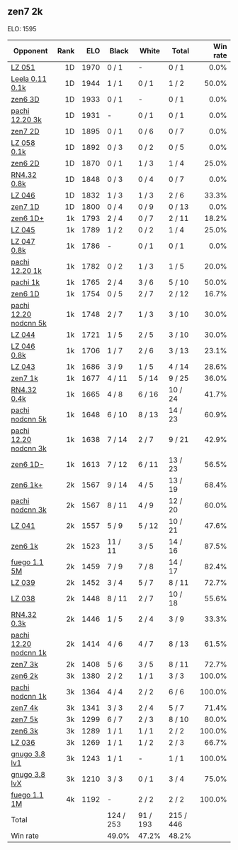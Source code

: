 ## zen7 2k ##

ELO: 1595

Opponent | Rank | ELO | Black | White | Total | Win rate
---------|-----:|----:|-------|-------|-------|-------:
[LZ 051](LZ%20051.md) | 1D | 1970 | 0 / 1 | - | 0 / 1 | 0.0%
[Leela 0.11 0.1k](Leela%200.11%200.1k.md) | 1D | 1944 | 1 / 1 | 0 / 1 | 1 / 2 | 50.0%
[zen6 3D](zen6%203D.md) | 1D | 1933 | 0 / 1 | - | 0 / 1 | 0.0%
[pachi 12.20 3k](pachi%2012.20%203k.md) | 1D | 1931 | - | 0 / 1 | 0 / 1 | 0.0%
[zen7 2D](zen7%202D.md) | 1D | 1895 | 0 / 1 | 0 / 6 | 0 / 7 | 0.0%
[LZ 058 0.1k](LZ%20058%200.1k.md) | 1D | 1892 | 0 / 3 | 0 / 2 | 0 / 5 | 0.0%
[zen6 2D](zen6%202D.md) | 1D | 1870 | 0 / 1 | 1 / 3 | 1 / 4 | 25.0%
[RN4.32 0.8k](RN4.32%200.8k.md) | 1D | 1848 | 0 / 3 | 0 / 4 | 0 / 7 | 0.0%
[LZ 046](LZ%20046.md) | 1D | 1832 | 1 / 3 | 1 / 3 | 2 / 6 | 33.3%
[zen7 1D](zen7%201D.md) | 1D | 1800 | 0 / 4 | 0 / 9 | 0 / 13 | 0.0%
[zen6 1D+](zen6%201D+.md) | 1k | 1793 | 2 / 4 | 0 / 7 | 2 / 11 | 18.2%
[LZ 045](LZ%20045.md) | 1k | 1789 | 1 / 2 | 0 / 2 | 1 / 4 | 25.0%
[LZ 047 0.8k](LZ%20047%200.8k.md) | 1k | 1786 | - | 0 / 1 | 0 / 1 | 0.0%
[pachi 12.20 1k](pachi%2012.20%201k.md) | 1k | 1782 | 0 / 2 | 1 / 3 | 1 / 5 | 20.0%
[pachi 1k](pachi%201k.md) | 1k | 1765 | 2 / 4 | 3 / 6 | 5 / 10 | 50.0%
[zen6 1D](zen6%201D.md) | 1k | 1754 | 0 / 5 | 2 / 7 | 2 / 12 | 16.7%
[pachi 12.20 nodcnn 5k](pachi%2012.20%20nodcnn%205k.md) | 1k | 1748 | 2 / 7 | 1 / 3 | 3 / 10 | 30.0%
[LZ 044](LZ%20044.md) | 1k | 1721 | 1 / 5 | 2 / 5 | 3 / 10 | 30.0%
[LZ 046 0.8k](LZ%20046%200.8k.md) | 1k | 1706 | 1 / 7 | 2 / 6 | 3 / 13 | 23.1%
[LZ 043](LZ%20043.md) | 1k | 1686 | 3 / 9 | 1 / 5 | 4 / 14 | 28.6%
[zen7 1k](zen7%201k.md) | 1k | 1677 | 4 / 11 | 5 / 14 | 9 / 25 | 36.0%
[RN4.32 0.4k](RN4.32%200.4k.md) | 1k | 1665 | 4 / 8 | 6 / 16 | 10 / 24 | 41.7%
[pachi nodcnn 5k](pachi%20nodcnn%205k.md) | 1k | 1648 | 6 / 10 | 8 / 13 | 14 / 23 | 60.9%
[pachi 12.20 nodcnn 3k](pachi%2012.20%20nodcnn%203k.md) | 1k | 1638 | 7 / 14 | 2 / 7 | 9 / 21 | 42.9%
[zen6 1D-](zen6%201D-.md) | 1k | 1613 | 7 / 12 | 6 / 11 | 13 / 23 | 56.5%
[zen6 1k+](zen6%201k+.md) | 2k | 1567 | 9 / 14 | 4 / 5 | 13 / 19 | 68.4%
[pachi nodcnn 3k](pachi%20nodcnn%203k.md) | 2k | 1567 | 8 / 11 | 4 / 9 | 12 / 20 | 60.0%
[LZ 041](LZ%20041.md) | 2k | 1557 | 5 / 9 | 5 / 12 | 10 / 21 | 47.6%
[zen6 1k](zen6%201k.md) | 2k | 1523 | 11 / 11 | 3 / 5 | 14 / 16 | 87.5%
[fuego 1.1 5M](fuego%201.1%205M.md) | 2k | 1459 | 7 / 9 | 7 / 8 | 14 / 17 | 82.4%
[LZ 039](LZ%20039.md) | 2k | 1452 | 3 / 4 | 5 / 7 | 8 / 11 | 72.7%
[LZ 038](LZ%20038.md) | 2k | 1448 | 8 / 11 | 2 / 7 | 10 / 18 | 55.6%
[RN4.32 0.3k](RN4.32%200.3k.md) | 2k | 1446 | 1 / 5 | 2 / 4 | 3 / 9 | 33.3%
[pachi 12.20 nodcnn 1k](pachi%2012.20%20nodcnn%201k.md) | 2k | 1414 | 4 / 6 | 4 / 7 | 8 / 13 | 61.5%
[zen7 3k](zen7%203k.md) | 2k | 1408 | 5 / 6 | 3 / 5 | 8 / 11 | 72.7%
[zen6 2k](zen6%202k.md) | 3k | 1380 | 2 / 2 | 1 / 1 | 3 / 3 | 100.0%
[pachi nodcnn 1k](pachi%20nodcnn%201k.md) | 3k | 1364 | 4 / 4 | 2 / 2 | 6 / 6 | 100.0%
[zen7 4k](zen7%204k.md) | 3k | 1341 | 3 / 3 | 2 / 4 | 5 / 7 | 71.4%
[zen7 5k](zen7%205k.md) | 3k | 1299 | 6 / 7 | 2 / 3 | 8 / 10 | 80.0%
[zen6 3k](zen6%203k.md) | 3k | 1289 | 1 / 1 | 1 / 1 | 2 / 2 | 100.0%
[LZ 036](LZ%20036.md) | 3k | 1269 | 1 / 1 | 1 / 2 | 2 / 3 | 66.7%
[gnugo 3.8 lv1](gnugo%203.8%20lv1.md) | 3k | 1243 | 1 / 1 | - | 1 / 1 | 100.0%
[gnugo 3.8 lvX](gnugo%203.8%20lvX.md) | 3k | 1210 | 3 / 3 | 0 / 1 | 3 / 4 | 75.0%
[fuego 1.1 1M](fuego%201.1%201M.md) | 4k | 1192 | - | 2 / 2 | 2 / 2 | 100.0%
Total | | | 124 / 253 | 91 / 193 | 215 / 446 | 
Win rate| | | 49.0% | 47.2% | 48.2% | 
